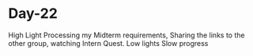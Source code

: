 # Day-22
High Light  Processing my Midterm requirements, Sharing the links to the other group, watching Intern Quest.  Low lights  Slow progress 
